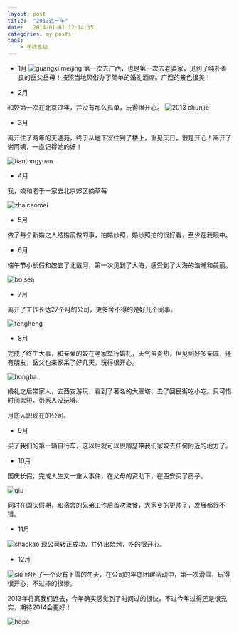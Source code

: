```yaml
---
layout: post
title:  "2013这一年"
date:   2014-01-01 12:14:35
categories: my posts
tags:
    - 年终总结
---
```


* 1月
![guangxi meijing](https://app.yinxiang.com/shard/s10/res/69d7f2a1-b78d-4a95-990a-410d50651abf/IMG_20130129_085813?resizeSmall&width=737 "guangxi meijing")
第一次去广西，也是第一次去老婆家，见到了纯朴善良的岳父岳母！按照当地风俗办了简单的婚礼酒席。广西的景色很美！

* 2月

和姣第一次在北京过年，并没有那么孤单，玩得很开心。
![2013 chunjie](http://farm8.staticflickr.com/7408/8792567749_31c511ca91_z.jpg "2013 chunjie")

* 3月

离开住了两年的天通苑，终于从地下室住到了楼上，重见天日，很是开心！离开了谢阿姨，一直记得她的好！

![tiantongyuan](http://farm9.staticflickr.com/8234/8524374194_08110d3f27_z.jpg "tiantongyuan")

* 4月

我，姣和老于一家去北京郊区摘草莓

![zhaicaomei](https://app.yinxiang.com/shard/s10/res/ebe094fd-01b8-4964-8461-a8a000bfdcb2/IMG_20130405_150904?resizeSmall&width=400 "zhaicaomei")

* 5月

做了每个新婚之人结婚前做的事，拍婚纱照，婚纱照拍的很好看，至少在我眼中。

* 6月

端午节小长假和姣去了北戴河，第一次见到了大海，感受到了大海的浩瀚和美丽。

![bo sea](https://app.yinxiang.com/shard/s10/res/399eed37-3bd7-4714-ad22-44d1506ee692/IMG_20130612_055647?resizeSmall&width=737 "bohai")

* 7月

离开了工作长达27个月的公司，更多舍不得的是好几个同事。

![fengheng](http://farm8.staticflickr.com/7318/8907215262_21442be4c9_z.jpg" "fangheng")

* 8月

完成了终生大事，和亲爱的姣在老家举行婚礼，天气虽炎热，但见到好多亲戚，还有朋友，岳父也来家呆了好几天，玩得很开心。

![hongba](http://farm3.staticflickr.com/2869/10168652766_808a65eaf1_z.jpg)

婚礼之后带家人，去西安游玩，看到了著名的大雁塔，去了回民街吃小吃。只可惜时间太短，带家人没玩够。

月底入职现在的公司。

* 9月

买了我们的第一辆自行车，这以后就可以很嘚瑟带我们家姣去任何附近的地方了。

* 10月

国庆长假，完成人生又一重大事件，在父母的资助下，在西安买了房子。

![qiu](http://farm8.staticflickr.com/7440/10168576895_4536cec8cf_z.jpg)

同时在国庆假期，和宿舍的兄弟工作后首次聚餐，大家变的更帅了，发展都很不错。


* 11月

![shaokao](http://farm4.staticflickr.com/3752/11010763485_b20584113f_z.jpg "shaokao")
现公司转正成功，并外出烧烤，吃的很开心。

* 12月

![ski](http://farm4.staticflickr.com/3742/11682408645_951e88bb00_z.jpg "first ski")
经历了一个没有下雪的冬天，在公司的年底团建活动中，第一次滑雪，玩得很开心，不过摔的很惨。


2013年将离我们远去，今年确实感觉到了时间过的很快，不过今年过得还是很充实，期待2014会更好！

![hope](https://app.yinxiang.com/shard/s10/res/3cbb236d-a1d8-4b29-b5cd-68f694490b1a/1387947429720745?resizeSmall&width=737)